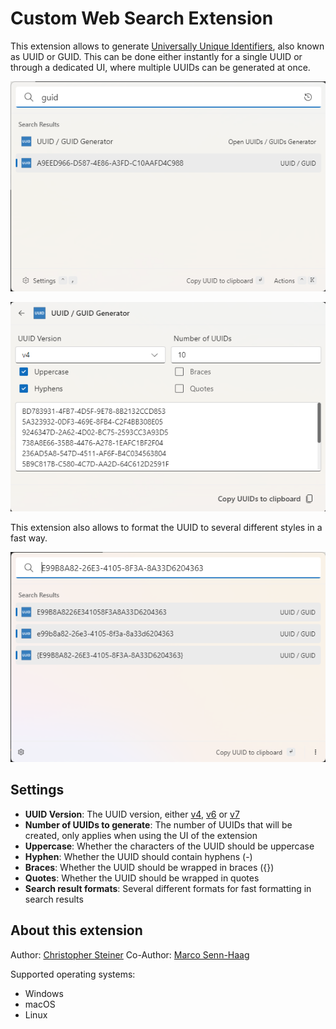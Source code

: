 # Custom Web Search Extension

This extension allows to generate [Universally Unique Identifiers](https://en.wikipedia.org/wiki/Universally_unique_identifier), also known as UUID or GUID.
This can be done either instantly for a single UUID or through a dedicated UI, where multiple UUIDs can be generated at once.

![Example](example.png)

![Example](example-generator.png)

This extension also allows to format the UUID to several different styles in a fast way.

![Example](example-formatting.png)

## Settings

-   **UUID Version**: The UUID version, either [v4](<https://en.wikipedia.org/wiki/Universally_unique_identifier#Version_4_(random)>), [v6](<https://en.wikipedia.org/wiki/Universally_unique_identifier#Versions_1_and_6_(date-time_and_MAC_address)>) or [v7](<https://en.wikipedia.org/wiki/Universally_unique_identifier#Version_7_(timestamp_and_random)>)
-   **Number of UUIDs to generate**: The number of UUIDs that will be created, only applies when using the UI of the extension
-   **Uppercase**: Whether the characters of the UUID should be uppercase
-   **Hyphen**: Whether the UUID should contain hyphens (-)
-   **Braces**: Whether the UUID should be wrapped in braces ({})
-   **Quotes**: Whether the UUID should be wrapped in quotes
-   **Search result formats**: Several different formats for fast formatting in search results

## About this extension

Author: [Christopher Steiner](https://github.com/ChristopherSteiner)
Co-Author: [Marco Senn-Haag](https://github.com/MarcoSennHaag)

Supported operating systems:

-   Windows
-   macOS
-   Linux
